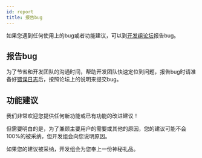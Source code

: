 ```yaml
---
id: report
title: 报告bug
---
```


如果您遇到任何使用上的bug或者功能建议，可以到[开发组论坛](http://forum.maptalks.com.cn)报告bug。

## 报告bug

为了节省和开发团队的沟通时间，帮助开发团队快速定位到问题，报告bug时请准备好[错误日志](../log)后，按照论坛上的说明来提交bug。

## 功能建议

我们非常欢迎您提供任何新功能或已有功能的改进建议！

但需要明白的是，为了兼顾主要用户的需要或其他的原因，您的建议可能不会100%的被采纳，但开发组会向您说明原因。

如果您的建议被采纳，开发组会为您奉上一份神秘礼品。